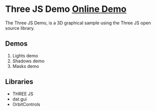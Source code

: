 # Three JS Demo [Online Demo](https://andygarcia86.github.io/three-js-demo/)

The Three JS Demo, is a 3D graphical sample using the Three JS open source library.

## Demos 

1. Lights demo
2. Shadows demo
3. Masks demo

## Libraries

- THREE JS
- dat.gui
- OrbitControls

